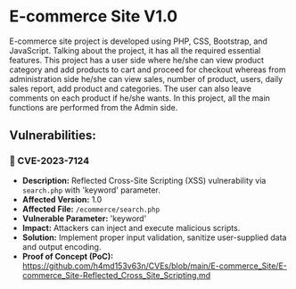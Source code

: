 # E-commerce Site V1.0
E-commerce site project is developed using PHP, CSS, Bootstrap, and JavaScript. Talking about the project, it has all the required essential features. This project has a user side where he/she can view product category and add products to cart and proceed for checkout whereas from administration side he/she can view sales, number of product, users, daily sales report, add product and categories. The user can also leave comments on each product if he/she wants. In this project, all the main functions are performed from the Admin side.

## Vulnerabilities:

### 🎯 CVE-2023-7124
+ **Description:** Reflected Cross-Site Scripting (XSS) vulnerability via `search.php` with 'keyword' parameter.
+ **Affected Version:** 1.0
+ **Affected File:** `/ecommerce/search.php`
+ **Vulnerable Parameter:** 'keyword'
+ **Impact:** Attackers can inject and execute malicious scripts.
+ **Solution:** Implement proper input validation, sanitize user-supplied data and output encoding.
+ **Proof of Concept (PoC):** https://github.com/h4md153v63n/CVEs/blob/main/E-commerce_Site/E-commerce_Site-Reflected_Cross_Site_Scripting.md

